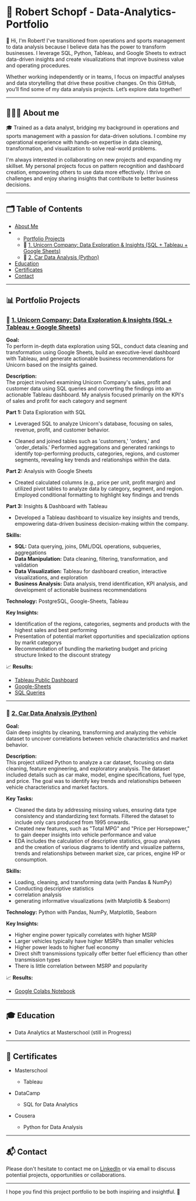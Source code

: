 #  🧨 Robert Schopf - Data-Analytics-Portfolio

👋 Hi, I'm Robert! I've transitioned from operations and sports management to data analysis because I believe data has the power to transform businesses. I leverage SQL, Python, Tableau, and Google Sheets to extract data-driven insights and create visualizations that improve business value and operating procedures. 

Whether working independently or in teams, I focus on impactful analyses and data storytelling that drive these positive changes. On this GitHub, you’ll find some of my data analysis projects. Let’s explore data together!

---

## 👨🏻‍💻 About me

🎓 Trained as a data analyst, bridging my background in operations and sports management with a passion for data-driven solutions. I combine my operational experience with hands-on expertise in data cleaning, transformation, and visualization to solve real-world problems. 

I'm always interested in collaborating on new projects and expanding my skillset.  My personal projects focus on pattern recognition and dashboard creation, empowering others to use data more effectively. I thrive on challenges and enjoy sharing insights that contribute to better business decisions.

---

## 🗂️ Table of Contents
* [About Me]()
* * [Portfolio Projects]()
  * 🦄 [1. Unicorn Company: Data Exploration & Insights (SQL + Tableau + Google Sheets)]()
  * 🚗 [2. Car Data Analysis (Python)]()
* [Education]()
* [Certificates]()
* [Contact]()

---

## 📊 Portfolio Projects

### 🦄 [**1. Unicorn Company: Data Exploration & Insights (SQL + Tableau + Google Sheets)**](https://github.com/robertschopf/unicorn_project)

**Goal:**  
To perform in-depth data exploration using SQL, conduct data cleaning and transformation using Google Sheets, build an executive-level dashboard with Tableau, and generate actionable business recommendations for Unicorn based on the insights gained.

**Description:**  
The project involved examining Unicorn Company's sales, profit and customer data using SQL queries and converting the findings into an actionable Tableau dashboard. My analysis focused primarily on the KPI's of sales and profit for each category and segment

**Part 1:** Data Exploration with SQL
* Leveraged SQL to analyze Unicorn's database, focusing on sales, revenue, profit, and customer behavior. 

* Cleaned and joined tables such as 'customers,' 'orders,' and 'order_details.' Performed aggregations and generated rankings to identify top-performing products, categories, regions, and customer segments, revealing key trends and relationships within the data.

**Part 2:** Analysis with Google Sheets
* Created calculated columns (e.g., price per unit, profit margin) and utilized pivot tables to analyze data by category, segment, and region. Employed conditional formatting to highlight key findings and trends

**Part 3:** Insights & Dashboard with Tableau
* Developed a Tableau dashboard to visualize key insights and trends, empowering data-driven business decision-making within the company.

**Skills:**
* **SQL:** Data querying, joins, DML/DQL operations, subqueries, aggregations
* **Data Manipulation:** Data cleaning, filtering, transformation, and validation
* **Data Visualization:** Tableau for dashboard creation, interactive visualizations, and exploration
* **Business Analysis:** Data analysis, trend identification, KPI analysis, and development of actionable business recommendations

**Technology:** 
PostgreSQL, Google-Sheets, Tableau

**Key Insights:**
* Identification of the regions, categories, segments and products with the highest sales and best performing
* Presentation of potential market opportunities and specialization options by markt categorys
* Recommendation of bundling the marketing budget and pricing structure linked to the discount strategy

📈 **Results:**
* [Tableau Public Dashboard](https://public.tableau.com/views/Project_Unicorn/UnicornDashboardbyCategoryandSegment?:language=en-US&:sid=&:redirect=auth&:display_count=n&:origin=viz_share_link)
* [Google-Sheets]() 
* [SQL Queries]()

---

### 🚗 [**2. Car Data Analysis (Python)**](https://github.com/robertschopf/car_data_analysis)

**Goal:**  
Gain deep insights by cleaning, transforming and analyzing the vehicle dataset to uncover correlations between vehicle characteristics and market behavior.

**Description:**  
This project utilized Python to analyze a car dataset, focusing on data cleaning, feature engineering, and exploratory analysis. The dataset included details such as car make, model, engine specifications, fuel type, and price. The goal was to identify key trends and relationships between vehicle characteristics and market factors.

**Key Tasks:**
* Cleaned the data by addressing missing values, ensuring data type consistency and standardizing text formats. Filtered the dataset to include only cars produced from 1995 onwards.
* Created new features, such as "Total MPG" and "Price per Horsepower," to gain deeper insights into vehicle performance and value
* EDA includes the calculation of descriptive statistics, group analyses and the creation of various diagrams to identify and visualize patterns, trends and relationships between market size, car prices, engine HP or consumption.

**Skills:**
* Loading, cleaning, and transforming data  (with Pandas & NumPy)
* Conducting descriptive statistics
* correlation analysis 
* generating informative visualizations (with Matplotlib & Seaborn)

**Technology:** 
Python with Pandas, NumPy, Matplotlib, Seaborn

**Key Insights:**
* Higher engine power typically correlates with higher MSRP
* Larger vehicles typically have higher MSRPs than smaller vehicles
* Higher power leads to higher fuel economy
* Direct shift transmissions typically offer better fuel efficiency than other transmission types
* There is little correlation between MSRP and popularity

📈 **Results:**
* [Google Colabs Notebook](https://colab.research.google.com/drive/1867ErT9_cWf1LzrVDklDDi1wnbPa-sc4?usp=sharing)

---

## 🎓 Education

* Data Analytics at Masterschool (still in Progress)

---

## 📜 Certificates

* Masterschool
   * Tableau

* DataCamp
  * SQL for Data Analytics

* Cousera
  * Python for Data Analysis

---

## 📬 Contact
Please don't hesitate to contact me on [LinkedIn](http://www.linkedin.com/in/robertschopf) or via email to discuss potential projects, opportunities or collaborations.

---

I hope you find this project portfolio to be both inspiring and insightful. 🌟
